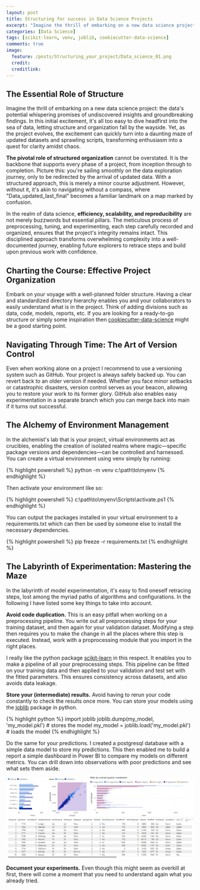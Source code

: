 ```yaml
---
layout: post
title: Structuring for success in Data Science Projects
excerpt: "Imagine the thrill of embarking on a new data science project: the data's potential whispering promises of undiscovered insights and groundbreaking findings. In this initial excitement, it's all too easy to dive headfirst into the sea of data, letting structure and organization fall by the wayside. Yet, as the project evolves, the excitement can quickly turn into a daunting maze of updated datasets and sprawling scripts, transforming enthusiasm into a quest for clarity amidst chaos."
categories: [Data Science]
tags: [scikit-learn, venv, joblib, cookiecutter-data-science]
comments: true
image:
  feature: /posts/Structuring_your_project/Data_science_01.png
  credit: 
  creditlink: 
---
```

## The Essential Role of Structure
Imagine the thrill of embarking on a new data science project: the data's potential whispering promises of undiscovered insights and groundbreaking findings. In this initial excitement, it's all too easy to dive headfirst into the sea of data, letting structure and organization fall by the wayside. Yet, as the project evolves, the excitement can quickly turn into a daunting maze of updated datasets and sprawling scripts, transforming enthusiasm into a quest for clarity amidst chaos.

**The pivotal role of structured organization** cannot be overstated. It is the backbone that supports every phase of a project, from inception through to completion. Picture this: you're sailing smoothly on the data exploration journey, only to be redirected by the arrival of updated data. With a structured approach, this is merely a minor course adjustment. However, without it, it's akin to navigating without a compass, where "Data_updated_last_final" becomes a familiar landmark on a map marked by confusion.

In the realm of data science, **efficiency, scalability, and reproducibility** are not merely buzzwords but essential pillars. The meticulous process of preprocessing, tuning, and experimenting, each step carefully recorded and organized, ensures that the project's integrity remains intact. This disciplined approach transforms overwhelming complexity into a well-documented journey, enabling future explorers to retrace steps and build upon previous work with confidence.


## Charting the Course: Effective Project Organization
Embark on your voyage with a well-planned folder structure. Having a clear and standardized directory hierarchy enables you and your collaborators to easily understand what is in the project. Think of adding divisions such as data, code, models, reports, etc. If you are looking for a ready-to-go structure or simply some inspiration then [cookiecutter-data-science](http://drivendata.github.io/cookiecutter-data-science/) might be a good starting point.


## Navigating Through Time: The Art of Version Control
Even when working alone on a project I recommend to use a versioning system such as GitHub. Your project is always safely backed up. You can revert back to an older version if needed. Whether you face minor setbacks or catastrophic disasters, version control serves as your beacon, allowing you to restore your work to its former glory. GitHub also enables easy experimentation in a separate branch which you can merge back into main if it turns out successful.


## The Alchemy of Environment Management
In the alchemist's lab that is your project, virtual environments act as crucibles, enabling the creation of isolated realms where magic—specific package versions and dependencies—can be controlled and harnessed. You can create a virtual environment using venv simply by running:

{% highlight powershell %}
python -m venv c:\path\to\myenv
{% endhighlight %}

Then activate your environment like so:

{% highlight powershell %}
c:\path\to\myenv\Scripts\activate.ps1
{% endhighlight %}

You can output the packages installed in your virtual environment to a requirements.txt which can then be used by someone else to install the necessary dependencies.

{% highlight powershell %}
pip freeze -r requirements.txt
{% endhighlight %}


## The Labyrinth of Experimentation: Mastering the Maze
In the labyrinth of model experimentation, it's easy to find oneself retracing steps, lost among the myriad paths of algorithms and configurations. In the following I have listed some key things to take into account.

**Avoid code duplication.** This is an easy pitfall when working on a preprocessing pipeline. You write out all preprocessing steps for your training dataset, and then again for your validation dataset. Modifying a step then requires you to make the change in all the places where this step is executed. Instead, work with a proprocessing module that you import in the right places.

I really like the python package [scikit-learn](https://scikit-learn.org/stable/index.html) in this respect. It enables you to make a pipeline of all your preprocessing steps. This pipeline can be fitted on your training data and then applied to your validation and test set with the fitted parameters. This ensures consistency across datasets, and also avoids data leakage.

**Store your (intermediate) results.** Avoid having to rerun your code constantly to check the results once more. You can store your models using the [joblib](https://joblib.readthedocs.io/en/stable/) package in python.

{% highlight python %}
import joblib
joblib.dump(my_model, 'my_model.pkl')   # stores the model
my_model = joblib.load('my_model.pkl')  # loads the model
{% endhighlight %}

Do the same for your predictions. I created a postgresql database with a simple data model to store my predictions. This then enabled me to build a report a simple dashboard in Power BI to compare my models on different metrics. You can drill down into observations with poor predictions and see what sets them aside.

![Power BI dashboard comparing model performance.](/img/posts/Structuring_your_project/powerbi_report.png)

**Document your experiments.** Even though this might seem as overkill at first, there will come a moment that you need to understand again what you already tried.



